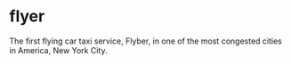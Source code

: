 # flyer
The first flying car taxi service, Flyber, in one of the most congested cities in America, New York City.
